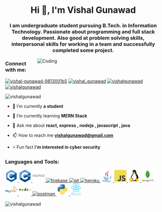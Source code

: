 <!-- ![MasterHead](https://static01.nyt.com/images/2020/01/01/business/01Techfix-print/01Techfix-print-jumbo.gif?quality=75&auto=webp) -->
<h1 align="center">Hi 👋, I'm Vishal Gunawad</h1>
<h3 align="center">I am undergraduate student pursuing B.Tech. in Information Technology. Passionate about programming and full stack development. Also good at problem solving skills, interpersonal skills for working in a team and successfully completed some project.</h3>

<img align="right" alt="Coding" width="400" src="https://miro.medium.com/max/1400/1*L_QoAG863l8QvqxpNyBiqw.gif">

<h3 align="left">Connect with me:</h3>
<p align="left">
<a href="https://linkedin.com/in/vishal-gunawad-9813001b5" target="blank"><img align="center" src="https://raw.githubusercontent.com/rahuldkjain/github-profile-readme-generator/master/src/images/icons/Social/linked-in-alt.svg" alt="vishal-gunawad-9813001b5" height="30" width="40" /></a>
<a href="https://www.codechef.com/users/vishal_gunawad" target="blank"><img align="center" src="https://cdn.jsdelivr.net/npm/simple-icons@3.1.0/icons/codechef.svg" alt="vishal_gunawad" height="30" width="40" /></a>
<a href="https://www.hackerrank.com/vishalgunawad" target="blank"><img align="center" src="https://raw.githubusercontent.com/rahuldkjain/github-profile-readme-generator/master/src/images/icons/Social/hackerrank.svg" alt="vishalgunawad" height="30" width="40" /></a>
<a href="https://www.leetcode.com/vishalgunawad" target="blank"><img align="center" src="https://raw.githubusercontent.com/rahuldkjain/github-profile-readme-generator/master/src/images/icons/Social/leet-code.svg" alt="vishalgunawad" height="30" width="40" /></a>
</p>


<p align="left"> <img src="https://komarev.com/ghpvc/?username=vishalgunawad&label=Profile%20views&color=0e75b6&style=flat" alt="vishalgunawad" /> </p>

- 🔭 I’m currently **a student**

- 🌱 I’m currently learning **MERN Stack**

- 💬 Ask me about **react, express , nodejs , javascript , java**

- 📫 How to reach me **vishalgunawad@gmail.com**

- ⚡ Fun fact **i'm interested in cyber security**


<h3 align="left">Languages and Tools:</h3>
<p align="left"> <a href="https://www.cprogramming.com/" target="_blank" rel="noreferrer"> <img src="https://raw.githubusercontent.com/devicons/devicon/master/icons/c/c-original.svg" alt="c" width="40" height="40"/> </a> <a href="https://www.w3schools.com/cpp/" target="_blank" rel="noreferrer"> <img src="https://raw.githubusercontent.com/devicons/devicon/master/icons/cplusplus/cplusplus-original.svg" alt="cplusplus" width="40" height="40"/> </a> <a href="https://expressjs.com" target="_blank" rel="noreferrer"> <img src="https://raw.githubusercontent.com/devicons/devicon/master/icons/express/express-original-wordmark.svg" alt="express" width="40" height="40"/> </a> <a href="https://firebase.google.com/" target="_blank" rel="noreferrer"> <img src="https://www.vectorlogo.zone/logos/firebase/firebase-icon.svg" alt="firebase" width="40" height="40"/> </a> <a href="https://git-scm.com/" target="_blank" rel="noreferrer"> <img src="https://www.vectorlogo.zone/logos/git-scm/git-scm-icon.svg" alt="git" width="40" height="40"/> </a> <a href="https://heroku.com" target="_blank" rel="noreferrer"> <img src="https://www.vectorlogo.zone/logos/heroku/heroku-icon.svg" alt="heroku" width="40" height="40"/> </a> <a href="https://www.java.com" target="_blank" rel="noreferrer"> <img src="https://raw.githubusercontent.com/devicons/devicon/master/icons/java/java-original.svg" alt="java" width="40" height="40"/> </a> <a href="https://developer.mozilla.org/en-US/docs/Web/JavaScript" target="_blank" rel="noreferrer"> <img src="https://raw.githubusercontent.com/devicons/devicon/master/icons/javascript/javascript-original.svg" alt="javascript" width="40" height="40"/> </a> <a href="https://www.linux.org/" target="_blank" rel="noreferrer"> <img src="https://raw.githubusercontent.com/devicons/devicon/master/icons/linux/linux-original.svg" alt="linux" width="40" height="40"/> </a> <a href="https://www.mongodb.com/" target="_blank" rel="noreferrer"> <img src="https://raw.githubusercontent.com/devicons/devicon/master/icons/mongodb/mongodb-original-wordmark.svg" alt="mongodb" width="40" height="40"/> </a> <a href="https://www.mysql.com/" target="_blank" rel="noreferrer"> <img src="https://raw.githubusercontent.com/devicons/devicon/master/icons/mysql/mysql-original-wordmark.svg" alt="mysql" width="40" height="40"/> </a> <a href="https://nodejs.org" target="_blank" rel="noreferrer"> <img src="https://raw.githubusercontent.com/devicons/devicon/master/icons/nodejs/nodejs-original-wordmark.svg" alt="nodejs" width="40" height="40"/> </a> <a href="https://postman.com" target="_blank" rel="noreferrer"> <img src="https://www.vectorlogo.zone/logos/getpostman/getpostman-icon.svg" alt="postman" width="40" height="40"/> </a> <a href="https://www.python.org" target="_blank" rel="noreferrer"> <img src="https://raw.githubusercontent.com/devicons/devicon/master/icons/python/python-original.svg" alt="python" width="40" height="40"/> </a> <a href="https://reactjs.org/" target="_blank" rel="noreferrer"> <img src="https://raw.githubusercontent.com/devicons/devicon/master/icons/react/react-original-wordmark.svg" alt="react" width="40" height="40"/> </a> </p>

<p><img align="center" src="https://github-readme-stats.vercel.app/api/top-langs?username=vishalgunawad&show_icons=true&locale=en&layout=compact" alt="vishalgunawad" /></p>
